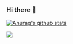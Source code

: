 ### Hi there 👋

[![Anurag's github stats](https://github-readme-stats.vercel.app/api?username=stormrunn3r&count_private=true&show_icons=true&theme=default&include_all_commits=true)](https://github.com/anuraghazra/github-readme-stats)

![](https://komarev.com/ghpvc/?username=stormrunn3r)
